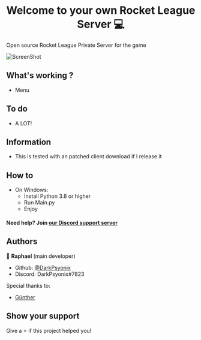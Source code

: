 <h1 align="center">Welcome to your own Rocket League Server 💻</h1>

Open source Rocket League Private Server for the game


![ScreenShot](https://cdn.discordapp.com/attachments/830737044861878302/830738574088601620/unknown-1.png) 


## What's working ?
- Menu

## To do

- A LOT!




## Information
- This is tested with an patched client download if I release it
	

## How to
- On Windows:
    - Install Python 3.8 or higher
    - Run Main.py
    - Enjoy







#### Need help? Join [our Discord support server](https://discord.gg/cThC4GUSB7)




## Authors

👤 **Raphael** (main developer)

* Github: [@DarkPsyonix](https://github.com/radicalraphael)
* Discord: DarkPsyonix#7823

Special thanks to:
- [Günther](https://www.youtube.com/watch?v=dQw4w9WgXcQ)

## Show your support

Give a ⭐️ if this project helped you!
